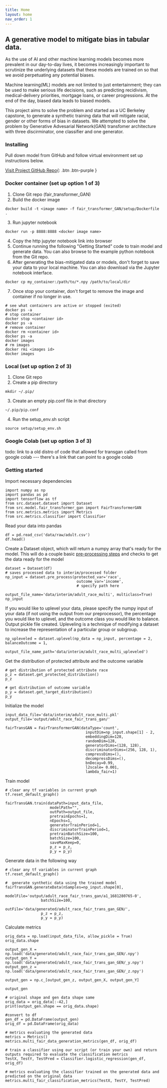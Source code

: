 ```yaml
---
title: Home
layout: home
nav_order: 1
---
```


## A generative model to mitigate bias in tabular data.

As the use of AI and other machine learning models becomes more prevalent in our day-to-day lives, it becomes increasingly important to scrutinize the underlying datasets that these models are trained on so that we avoid perpetuating any potential biases.

Machine learning(ML) models are not limited to just entertainment; they can be used to make serious life decisions, such as predicting recidivism, medical-delivery priorities, mortgage loans, or career progressions. At the end of the day, biased data leads to biased models.

This project aims to solve the problem and started as a UC Berkeley capstone, to generate a synthetic training data that will mitigate racial, gender or other forms of bias in datasets. We attempted to solve the problem by Generative Advesarial Network(GAN) transfomer architecture with three discirminator, one classifier and one generator.

### Installing

Pull down model from GitHub and follow virtual environment set up instructions below. 

[Visit Project GitHub Repo](https://github.com/tflint-ucb/fair_transformer_GAN){: .btn .btn-purple }

### Docker container (set up option 1 of 3)
1. Clone Git repo (fair_transformer_GAN)
2. Build the docker image
```
docker build -t <image name> -f fair_transformer_GAN/setup/Dockerfile .
```
3. Run jupyter notebook
```
docker run -p 8888:8888 <docker image name>
```
4. Copy the http jupyter notebook link into browser
5. Continue running the following "Getting Started" code to train model and generate data. You can also browse to the example python notebook from the Git repo. 
6. After generating the bias-mitigated data or models, don't forget to save your data to your local machine. You can also download via the Jupyter notebook interface.
```
docker cp my_container:/path/to/*.npy /path/to/local/dir
```

7. Once stop your container, don't forget to remove the image and container if no longer in use. 
```
# see what containers are active or stopped (exited)
docker ps -a 
# stop container
docker stop <container id>
docker ps -a 
# remove container
docker rm <container id>
docker ps -a
docker images
# rm images 
docker rmi <images id>
docker images
```


### Local (set up option 2 of 3)
1. Clone Git repo
2. Create a pip directory
```
mkdir ~/.pip/
```
3. Create an empty pip.conf file in that directory
```
~/.pip/pip.conf 
```
4. Run the setup_env.sh script
```
source setup/setup_env.sh
```

### Google Colab (set up option 3 of 3)
todo: link to a old distro of code that allowed for transgan called from google colab --- there's a link that can point to a google colab 

### Getting started

Import necessary dependencies

```
import numpy as np
import pandas as pd
import tensorflow as tf
from src.dataset.dataset import Dataset
from src.model.fair_transformer_gan import FairTransformerGAN
from src.metrics.metrics import Metrics
from src.metrics.classifier import Classifier
```

Read your data into pandas
```
df = pd.read_csv('data/raw/adult.csv')
df.head()
```

Create a Dataset object, which will return a numpy array that's ready for the model. This will do a couple basic [pre-processing steps] and checks to get the data ready for the model
```
dataset = Dataset(df)
# saves processed data to interim/processed folder
np_input = dataset.pre_process(protected_var='race', 
                                outcome_var='income', 
                                # specify path here
                                output_file_name='data/interim/adult_race_multi', multiclass=True)
np_input
```

If you would like to uplevel your data, please specify the numpy input of your data (if not using the output from our preprocessor), the percentage you would like to uplevel, and the outcome class you would like to balance. Output pickle file created. Upleveling is a 
technique of modifying a dataset to increase the representation of a particular group or subgroup.
```
np_upleveled = dataset.uplevel(np_data = np_input, percentage = 2, balanceOutcome = 1,
                                    output_file_name_path='data/interim/adult_race_multi_upleveled')
```

Get the distribution of protected attribute and the outcome variable
```
# get distribution of protected attribute race
p_z = dataset.get_protected_distribution()
p_z
```
```
# get distribution of outcome variable
p_y = dataset.get_target_distribution()
p_y
```

Initialize the model 
```
input_data_file='data/interim/adult_race_multi.pkl' 
output_file='output/adult_race_fair_trans_gan/'
```
```
fairTransGAN = FairTransformerGAN(dataType='count',
                                    inputDim=np_input.shape[1] - 2,
                                    embeddingDim=128,
                                    randomDim=128,
                                    generatorDims=(128, 128),
                                    discriminatorDims=(256, 128, 1),
                                    compressDims=(),
                                    decompressDims=(),
                                    bnDecay=0.99,
                                    l2scale= 0.001,
                                    lambda_fair=1)
```

Train model
```
# clear any tf variables in current graph
tf.reset_default_graph()
```
```
fairTransGAN.train(dataPath=input_data_file,
                    modelPath="",
                    outPath=output_file,
                    pretrainEpochs=1,
                    nEpochs=1,
                    generatorTrainPeriod=1,
                    discriminatorTrainPeriod=1,
                    pretrainBatchSize=100,
                    batchSize=100,
                    saveMaxKeep=0,
                    p_z = p_z,
                    p_y = p_y)
```

Generate data in the following way

```
# clear any tf variables in current graph
tf.reset_default_graph()

```

```
#  generate synthetic data using the trained model 
fairTransGAN.generateData(nSamples=np_input.shape[0],
                modelFile='output/adult_race_fair_trans_gan/a1_1681280765-0',
                batchSize=100,
                outFile='data/generated/adult_race_fair_trans_gan_GEN/',
                p_z = p_z,
                p_y = p_y)
```
Calculate metrics
```
orig_data = np.load(input_data_file, allow_pickle = True)
orig_data.shape
```

```
output_gen_X = np.load('data/generated/adult_race_fair_trans_gan_GEN/.npy')
output_gen_Y = np.load('data/generated/adult_race_fair_trans_gan_GEN/_y.npy')
output_gen_z = np.load('data/generated/adult_race_fair_trans_gan_GEN/_z.npy')

output_gen = np.c_[output_gen_z, output_gen_X, output_gen_Y]

output_gen
```

```
# original shape and gen data shape same
orig_data = orig_data[:-42,]
print(output_gen.shape == orig_data.shape)
```

```
#convert to df
gen_df = pd.DataFrame(output_gen)
orig_df = pd.DataFrame(orig_data)
```

```
# metrics evaluating the generated data
metrics = Metrics()
metrics.multi_fair_data_generation_metrics(gen_df, orig_df)
```
```
# train a classifier using our script (or train your own) and return outputs required to evaluate the classification metrics
TestX, TestY, TestPred = Classifier.logistic_regression(gen_df, orig_df)
```
```
# metrics evaluating the classifier trained on the generated data and predicted on the original data
metrics.multi_fair_classification_metrics(TestX, TestY, TestPred)
```

[pre-processing steps]: #

